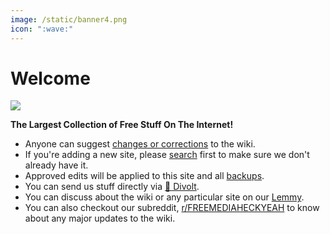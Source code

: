 ```yaml
---
image: /static/banner4.png
icon: ":wave:"
---
```

# Welcome

![](/static/banner4.png)

**The Largest Collection of Free Stuff On The Internet!**

* Anyone can suggest [changes or corrections](https://github.com/nbats/FMHYedit) to the wiki.
* If you're adding a new site, please [search](https://raw.githubusercontent.com/nbats/FMHYedit/main/single-page) first to make sure we don't already have it.
* Approved edits will be applied to this site and all [backups](https://www.reddit.com/r/FREEMEDIAHECKYEAH/wiki/backups).
* You can send us stuff directly via [💬 Divolt](https://redd.it/uto5vw).
* You can discuss about the wiki or any particular site on our [Lemmy](https://lemmy.fmhy.ml/c/freemediaheckyeah).
* You can also checkout our subreddit, [r/FREEMEDIAHECKYEAH](https://www.reddit.com/r/FREEMEDIAHECKYEAH/) to know about any major updates to the wiki.
